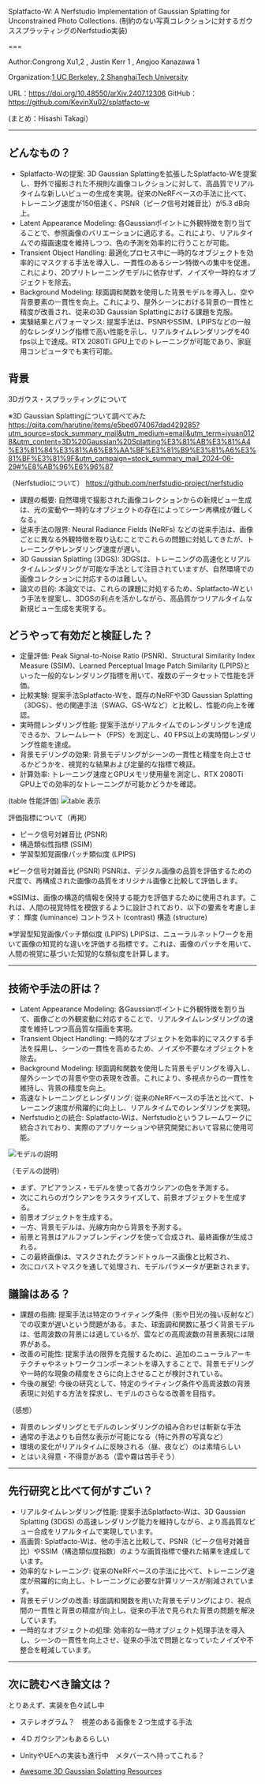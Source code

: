 Splatfacto-W: A Nerfstudio Implementation of Gaussian Splatting for Unconstrained Photo Collections.
(制約のない写真コレクションに対するガウススプラッティングのNerfstudio実装)

===


Author:Congrong Xu1,2 , Justin Kerr 1 , Angjoo Kanazawa 1

Organization:[1 UC Berkeley, 2 ShanghaiTech University]()


URL：https://doi.org/10.48550/arXiv.2407.12306
GitHub：https://github.com/KevinXu02/splatfacto-w


(まとめ：Hisashi Takagi）

---

## どんなもの？

+ Splatfacto-Wの提案: 3D Gaussian Splattingを拡張したSplatfacto-Wを提案し、野外で撮影された不規則な画像コレクションに対して、高品質でリアルタイムな新しいビューの生成を実現。従来のNeRFベースの手法に比べて、トレーニング速度が150倍速く、PSNR（ピーク信号対雑音比）が5.3 dB向上。
+ Latent Appearance Modeling: 各Gaussianポイントに外観特徴を割り当てることで、参照画像のバリエーションに適応する。これにより、リアルタイムでの描画速度を維持しつつ、色の予測を効率的に行うことが可能。
+ Transient Object Handling: 最適化プロセス中に一時的なオブジェクトを効率的にマスクする手法を導入し、一貫性のあるシーン特徴への集中を促進。これにより、2Dプリトレーニングモデルに依存せず、ノイズや一時的なオブジェクトを除去。
+ Background Modeling: 球面調和関数を使用した背景モデルを導入し、空や背景要素の一貫性を向上。これにより、屋外シーンにおける背景の一貫性と精度が改善され、従来の3D Gaussian Splattingにおける課題を克服。
+ 実験結果とパフォーマンス: 提案手法は、PSNRやSSIM、LPIPSなどの一般的なレンダリング指標で高い性能を示し、リアルタイムレンダリングを40 fps以上で達成。RTX 2080Ti GPU上でのトレーニングが可能であり、家庭用コンピュータでも実行可能。



## 背景

3Dガウス・スプラッティングについて

※3D Gaussian Splattingについて調べてみた
https://qiita.com/harutine/items/e5bed074067dad429285?utm_source=stock_summary_mail&utm_medium=email&utm_term=jyuan0128&utm_content=3D%20Gaussian%20Splatting%E3%81%AB%E3%81%A4%E3%81%84%E3%81%A6%E8%AA%BF%E3%81%B9%E3%81%A6%E3%81%BF%E3%81%9F&utm_campaign=stock_summary_mail_2024-06-29#%E8%AB%96%E6%96%87

（Nerfstudioについて）
https://github.com/nerfstudio-project/nerfstudio


+ 課題の概要: 自然環境で撮影された画像コレクションからの新規ビュー生成は、光の変動や一時的なオブジェクトの存在によってシーン再構成が難しくなる。
+ 従来手法の限界: Neural Radiance Fields (NeRFs) などの従来手法は、画像ごとに異なる外観特徴を取り込むことでこれらの問題に対処してきたが、トレーニングやレンダリング速度が遅い。
+ 3D Gaussian Splatting (3DGS): 3DGSは、トレーニングの高速化とリアルタイムレンダリングが可能な手法として注目されていますが、自然環境での画像コレクションに対応するのは難しい。
+ 論文の目的: 本論文では、これらの課題に対処するため、Splatfacto-Wという手法を提案し、3DGSの利点を活かしながら、高品質かつリアルタイムな新規ビュー生成を実現する。


## どうやって有効だと検証した？

+ 定量評価: Peak Signal-to-Noise Ratio (PSNR)、Structural Similarity Index Measure (SSIM)、Learned Perceptual Image Patch Similarity (LPIPS)といった一般的なレンダリング指標を用いて、複数のデータセットで性能を評価。
+ 比較実験: 提案手法Splatfacto-Wを、既存のNeRFや3D Gaussian Splatting（3DGS）、他の関連手法（SWAG、GS-Wなど）と比較し、性能の向上を確認。
+ 実時間レンダリング性能: 提案手法がリアルタイムでのレンダリングを達成できるか、フレームレート（FPS）を測定し、40 FPS以上の実時間レンダリング性能を達成。
+ 背景モデリングの効果: 背景モデリングがシーンの一貫性と精度を向上させるかどうかを、視覚的な結果および定量的な指標で検証。
+ 計算効率: トレーニング速度とGPUメモリ使用量を測定し、RTX 2080Ti GPU上での効率的なトレーニングが可能かどうかを確認。


(table 性能評価)
![table 表示](./Splatfacto-W/table-result.png)

評価指標について（再掲）

+ ピーク信号対雑音比 (PSNR)
+ 構造類似性指標 (SSIM)
+ 学習型知覚画像パッチ類似度 (LPIPS)

※ピーク信号対雑音比 (PSNR)
PSNRは、デジタル画像の品質を評価するための尺度で、再構成された画像の品質をオリジナル画像と比較して評価します。

※SSIMは、画像の構造的情報を保持する能力を評価するために使用されます。これは、人間の視覚特性を模倣するように設計されており、以下の要素を考慮します：
輝度 (luminance)
コントラスト (contrast)
構造 (structure)

※学習型知覚画像パッチ類似度 (LPIPS)
LPIPSは、ニューラルネットワークを用いて画像の知覚的な違いを評価する指標です。これは、画像のパッチを用いて、人間の視覚に基づいた知覚的な類似度を計算します。

---

## 技術や手法の肝は？


+ Latent Appearance Modeling: 各Gaussianポイントに外観特徴を割り当て、画像ごとの外観変動に対応することで、リアルタイムレンダリングの速度を維持しつつ高品質な描画を実現。
+ Transient Object Handling: 一時的なオブジェクトを効率的にマスクする手法を採用し、シーンの一貫性を高めるため、ノイズや不要なオブジェクトを除去。
+ Background Modeling: 球面調和関数を使用した背景モデリングを導入し、屋外シーンでの背景や空の表現を改善。これにより、多視点からの一貫性を維持し、背景の精度を向上。
+ 高速なトレーニングとレンダリング: 従来のNeRFベースの手法と比べて、トレーニング速度が飛躍的に向上し、リアルタイムでのレンダリングを実現。
+ Nerfstudioとの統合: Splatfacto-Wは、Nerfstudioというフレームワークに統合されており、実際のアプリケーションや研究開発において容易に使用可能。

![モデルの説明](./Splatfacto-W/model.png)

（モデルの説明）
+ まず、アピアランス・モデルを使って各ガウシアンの色を予測する。
+ 次にこれらのガウシアンをラスタライズして、前景オブジェクトを生成する。
+ 前景オブジェクトを生成する。
+ 一方、背景モデルは、光線方向から背景を予測する。
+ 前景と背景はアルファブレンディングを使って合成され、最終画像が生成される。
+ この最終画像は、マスクされたグランドトゥルース画像と比較され、
+ 次にロバストマスクを通して処理され、モデルパラメータが更新されます。

## 議論はある？


+ 課題の指摘: 提案手法は特定のライティング条件（影や日光の強い反射など）での収束が遅いという問題がある。また、球面調和関数に基づく背景モデルは、低周波数の背景には適しているが、雲などの高周波数の背景表現には限界がある。
+ 改善の可能性: 提案手法の限界を克服するために、追加のニューラルアーキテクチャやネットワークコンポーネントを導入することで、背景モデリングや一時的な現象の精度をさらに向上させることが検討されている。
+ 今後の展望: 今後の研究として、特定のライティング条件や高周波数の背景表現に対処する方法を探求し、モデルのさらなる改善を目指す。

（感想）
+ 背景のレンダリングとモデルのレンダリングの組み合わせは斬新な手法
+ 通常の手法よりも自然な表示が可能になる（特に外界の写真など）
+ 環境の変化がリアルタイムに反映される（昼、夜など）のは素晴らしい
+ とはいえ得意・不得意がある（雲や霧は苦手そう）

---

## 先行研究と比べて何がすごい？

+ リアルタイムレンダリング性能: 提案手法Splatfacto-Wは、3D Gaussian Splatting (3DGS) の高速レンダリング能力を維持しながら、より高品質なビュー合成をリアルタイムで実現しています。
+ 高画質: Splatfacto-Wは、他の手法と比較して、PSNR（ピーク信号対雑音比）やSSIM（構造類似度指数）のような画質指標で優れた結果を達成しています。
+ 効率的なトレーニング: 従来のNeRFベースの手法に比べて、トレーニング速度が飛躍的に向上し、トレーニングに必要な計算リソースが削減されています。
+ 背景モデリングの改善: 球面調和関数を用いた背景モデリングにより、視点間の一貫性と背景の精度が向上し、従来の手法で見られた背景の問題を解決しています。
+ 一時的なオブジェクトの処理: 効率的な一時オブジェクト処理手法を導入し、シーンの一貫性を向上させ、従来の手法で問題となっていたノイズや不整合を軽減しています。


---

## 次に読むべき論文は？

とりあえず、実装を色々試し中
+ ステレオグラム？　視差のある画像を２つ生成する手法
+ ４D ガウシアンもあるらしい
+ UnityやUEへの実装も進行中　メタバースへ持ってこれる？

  
+ [Awesome 3D Gaussian Splatting Resources](https://github.com/MrNeRF/awesome-3D-gaussian-splatting)
 


